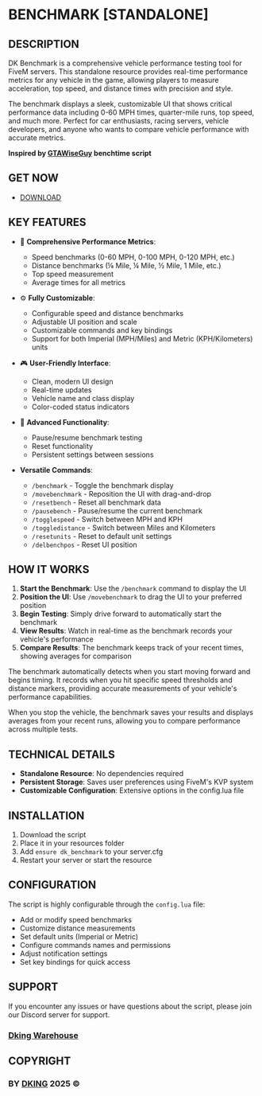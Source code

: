 # BENCHMARK [STANDALONE]

## DESCRIPTION

DK Benchmark is a comprehensive vehicle performance testing tool for FiveM servers. This standalone resource provides real-time performance metrics for any vehicle in the game, allowing players to measure acceleration, top speed, and distance times with precision and style.

The benchmark displays a sleek, customizable UI that shows critical performance data including 0-60 MPH times, quarter-mile runs, top speed, and much more. Perfect for car enthusiasts, racing servers, vehicle developers, and anyone who wants to compare vehicle performance with accurate metrics.

**Inspired by [GTAWiseGuy](https://www.twitch.tv/gtawiseguy) benchtime script**

## GET NOW

* [DOWNLOAD]()

## KEY FEATURES

- 🚀 **Comprehensive Performance Metrics**:
  - Speed benchmarks (0-60 MPH, 0-100 MPH, 0-120 MPH, etc.)
  - Distance benchmarks (⅛ Mile, ¼ Mile, ½ Mile, 1 Mile, etc.)
  - Top speed measurement
  - Average times for all metrics

- ⚙️ **Fully Customizable**:
  - Configurable speed and distance benchmarks
  - Adjustable UI position and scale
  - Customizable commands and key bindings
  - Support for both Imperial (MPH/Miles) and Metric (KPH/Kilometers) units

- 🎮 **User-Friendly Interface**:
  - Clean, modern UI design
  - Real-time updates
  - Vehicle name and class display
  - Color-coded status indicators

- 🔧 **Advanced Functionality**:
  - Pause/resume benchmark testing
  - Reset functionality
  - Persistent settings between sessions

- **Versatile Commands**:
  - `/benchmark` - Toggle the benchmark display
  - `/movebenchmark` - Reposition the UI with drag-and-drop
  - `/resetbench` - Reset all benchmark data
  - `/pausebench` - Pause/resume the current benchmark
  - `/togglespeed` - Switch between MPH and KPH
  - `/toggledistance` - Switch between Miles and Kilometers
  - `/resetunits` - Reset to default unit settings
  - `/delbenchpos` - Reset UI position

## HOW IT WORKS

1. **Start the Benchmark**: Use the `/benchmark` command to display the UI
2. **Position the UI**: Use `/movebenchmark` to drag the UI to your preferred position
3. **Begin Testing**: Simply drive forward to automatically start the benchmark
4. **View Results**: Watch in real-time as the benchmark records your vehicle's performance
5. **Compare Results**: The benchmark keeps track of your recent times, showing averages for comparison

The benchmark automatically detects when you start moving forward and begins timing. It records when you hit specific speed thresholds and distance markers, providing accurate measurements of your vehicle's performance capabilities.

When you stop the vehicle, the benchmark saves your results and displays averages from your recent runs, allowing you to compare performance across multiple tests.

## TECHNICAL DETAILS

- **Standalone Resource**: No dependencies required
- **Persistent Storage**: Saves user preferences using FiveM's KVP system
- **Customizable Configuration**: Extensive options in the config.lua file

## INSTALLATION

1. Download the script
2. Place it in your resources folder
3. Add `ensure dk_benchmark` to your server.cfg
4. Restart your server or start the resource

## CONFIGURATION

The script is highly configurable through the `config.lua` file:

- Add or modify speed benchmarks
- Customize distance measurements
- Set default units (Imperial or Metric)
- Configure commands names and permissions
- Adjust notification settings
- Set key bindings for quick access

## SUPPORT

If you encounter any issues or have questions about the script, please join our Discord server for support.

### [Dking Warehouse](https://discord.gg/Rw6vjcXspG)

## COPYRIGHT

### BY [DKING](https://github.com/Dking07) 2025 ©